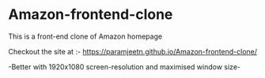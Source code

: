 # Amazon-frontend-clone
This is a front-end clone of Amazon homepage

Checkout the site at :- https://paramjeetn.github.io/Amazon-frontend-clone/


-Better with 1920x1080 screen-resolution and maximised window size-
